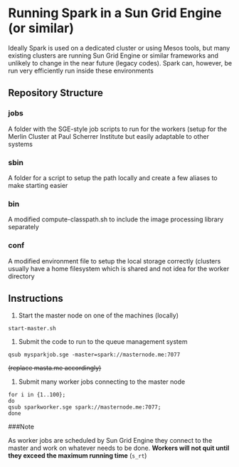 # Running Spark in a Sun Grid Engine (or similar)

Ideally Spark is used on a dedicated cluster or using Mesos tools, but many existing clusters are running Sun Grid Engine or similar frameworks and unlikely to change in the near future (legacy codes). Spark can, however, be run very efficiently run inside these environments

## Repository Structure

### jobs
A folder with the SGE-style job scripts to run for the workers (setup for the Merlin Cluster at Paul Scherrer Institute but easily adaptable to other systems

### sbin
A folder for a script to setup the path locally and create a few aliases to make starting easier

### bin
A modified compute-classpath.sh to include the image processing library separately 

### conf
A modified environment file to setup the local storage correctly (clusters usually have a home filesystem which is shared and not idea for the worker directory


## Instructions

1. Start the master node on one of the machines (locally)
```
start-master.sh
```

1. Submit the code to run to the queue management system
```
qsub mysparkjob.sge -master=spark://masternode.me:7077
``` 
~~(replace masta.me accordingly)~~


1. Submit many worker jobs connecting to the master node
```
for i in {1..100}; 
do 
qsub sparkworker.sge spark://masternode.me:7077; 
done
```

###Note

As worker jobs are scheduled by Sun Grid Engine they connect to the master and work on whatever needs to be done. __Workers will not quit until they exceed the maximum running time__ (```s_rt```)